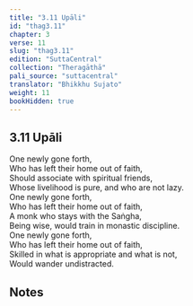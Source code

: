 ```yaml
---
title: "3.11 Upāli"
id: "thag3.11"
chapter: 3
verse: 11
slug: "thag3.11"
edition: "SuttaCentral"
collection: "Theragāthā"
pali_source: "suttacentral"
translator: "Bhikkhu Sujato"
weight: 11
bookHidden: true
---
```


## 3.11 Upāli  

One newly gone forth,  
Who has left their home out of faith,  
Should associate with spiritual friends,  
Whose livelihood is pure, and who are not lazy.  
One newly gone forth,  
Who has left their home out of faith,  
A monk who stays with the Saṅgha,  
Being wise, would train in monastic discipline.  
One newly gone forth,  
Who has left their home out of faith,  
Skilled in what is appropriate and what is not,  
Would wander undistracted.

## Notes